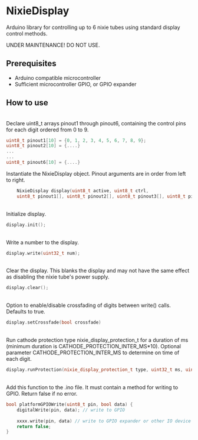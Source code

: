 # NixieDisplay

Arduino library for controlling up to 6 nixie tubes using standard display control methods.

UNDER MAINTENANCE! DO NOT USE.

## Prerequisites
* Arduino compatible microcontroller
* Sufficient microcontroller GPIO, or GPIO expander



## How to use
\
Declare uint8_t arrays pinout1 through pinout6, containing the control pins for each digit ordered from 0 to 9.
```C++
uint8_t pinout1[10] = {0, 1, 2, 3, 4, 5, 6, 7, 8, 9};
uint8_t pinout2[10] = {....}
...
...
uint8_t pinout6[10] = {....}
```

Instantiate the NixieDisplay object. Pinout arguments are in order from left to right. 
```C++
    NixieDisplay display(uint8_t active, uint8_t ctrl, 
    uint8_t pinout1[], uint8_t pinout2[], uint8_t pinout3[], uint8_t pinout4[], uint8_t pinout5[], uint8_t pinout6[]);
```
\
Initialize display.
```C++
display.init();
```
\
Write a number to the display.
```C++
display.write(uint32_t num);
```
\
Clear the display. This blanks the display and may not have the same effect as disabling the nixie tube's power supply.
```C++
display.clear();
```
\
Option to enable/disable crossfading of digits between write() calls. Defaults to true.
```C++
display.setCrossfade(bool crossfade)
```
\
Run cathode protection type nixie_display_protection_t for a duration of ms (minimum duration is CATHODE_PROTECTION_INTER_MS*10). Optional parameter CATHODE_PROTECTION_INTER_MS to determine on time of each digit.
```C++
display.runProtection(nixie_display_protection_t type, uint32_t ms, uint32_t CATHODE_PROTECTION_INTER_MS = 15);
```
\
Add this function to the .ino file. It must contain a method for writing to GPIO. Return false if no error.
```C++
bool platformGPIOWrite(uint8_t pin, bool data) {
    digitalWrite(pin, data); // write to GPIO
    
    xxxx.write(pin, data) // write to GPIO expander or other IO device
    return false;
}
```
